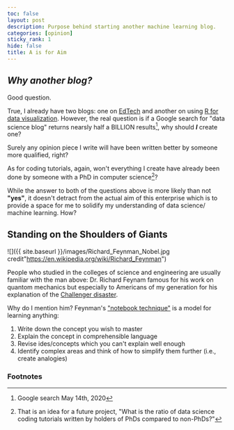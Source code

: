 ```yaml
---
toc: false
layout: post
description: Purpose behind starting another machine learning blog.
categories: [opinion]
sticky_rank: 1
hide: false
title: A is for Aim
---
```


## ***Why another blog?***

Good question. 

True, I already have two blogs: one on [EdTech](https://teachinglearninglearningteaching.wordpress.com/) and another on using [R for data visualization](https://educators-r-learners.netlify.app/). However, the real question is if a Google search for "data science blog" returns nearsly half a BILLION results[^1], why should ***I*** create one? 

Surely any opinion piece I write will have been written better by someone more qualified, right?

As for coding tutorials, again, won't everything I create have already been done by someone with a PhD in computer science[^2]?  

While the answer to both of the questions above is more likely than not **"yes"**, it doesn't detract from the actual aim of this enterprise which is to provide a space for me to solidify my understanding of data science/ machine learning. How? 

## Standing on the Shoulders of Giants

![]({{ site.baseurl }}/images/Richard_Feynman_Nobel.jpg credit"https://en.wikipedia.org/wiki/Richard_Feynman") 

People who studied in the colleges of science and engineering are usually familiar with the man above: Dr. Richard Feynam famous for his work on quantom mechanics but especially to Americans of my generation for his explanation of the [Challenger disaster](https://youtu.be/raMmRKGkGD4?t=38).

Why do I mention him? Feynman's ["notebook technique"](https://www.youtube.com/watch?v=GD-_fcpylcE) is a model for learning anything:   
1. Write down the concept you wish to master
2. Explain the concept in comprehensible language
3. Revise ides/concepts which you can't explain well enough
4. Identify complex areas and think of how to simplify them further (i.e., create analogies)


### Footnotes
[^1]: Google search May 14th, 2020  
[^2]: That is an idea for a future project, "What is the ratio of data science coding tutorials written by holders of PhDs compared to non-PhDs?"
